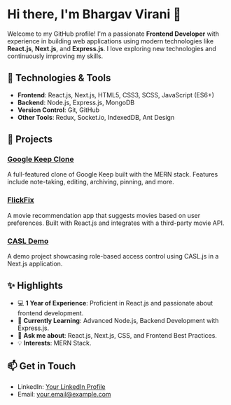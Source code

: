 # Hi there, I'm Bhargav Virani 👋


Welcome to my GitHub profile! I'm a passionate **Frontend Developer** with experience in building web applications using modern technologies like **React.js**, **Next.js**, and **Express.js**. I love exploring new technologies and continuously improving my skills.

## 🔧 Technologies & Tools

- **Frontend**: React.js, Next.js, HTML5, CSS3, SCSS, JavaScript (ES6+)
- **Backend**: Node.js, Express.js, MongoDB
- **Version Control**: Git, GitHub
- **Other Tools**: Redux, Socket.io, IndexedDB, Ant Design

## 🚀 Projects

### [Google Keep Clone](https://github.com/BMvirani/google-keep-clone)
A full-featured clone of Google Keep built with the MERN stack. Features include note-taking, editing, archiving, pinning, and more.

### [FlickFix](https://github.com/BMvirani/FlickFix)
A movie recommendation app that suggests movies based on user preferences. Built with React.js and integrates with a third-party movie API.

### [CASL Demo](https://github.com/BMvirani/casl-demo)
A demo project showcasing role-based access control using CASL.js in a Next.js application.

## ✨ Highlights

- 💻 **1 Year of Experience**: Proficient in React.js and passionate about frontend development.
- 🌱 **Currently Learning**: Advanced Node.js, Backend Development with Express.js.
- 💬 **Ask me about**: React.js, Next.js, CSS, and Frontend Best Practices.
- 💡 **Interests**:  MERN Stack.

## 📫 Get in Touch

- LinkedIn: [Your LinkedIn Profile](https://www.linkedin.com/in/bhargav-virani-3805781a2/)
- Email: [your.email@example.com](mailto:bmvirani123@gmail.com)
